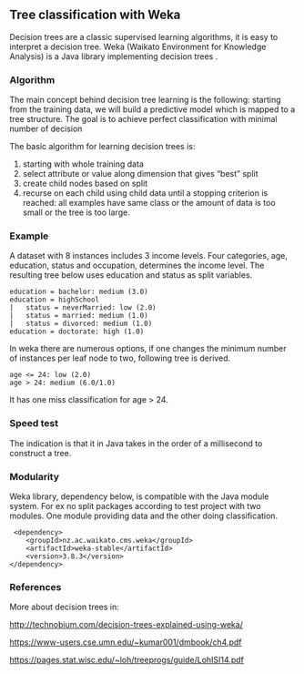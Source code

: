 ## Tree classification with Weka

Decision trees are a classic supervised learning algorithms, it is easy to interpret a decision tree.
Weka (Waikato Environment for Knowledge Analysis) is a Java library implementing decision trees .

### Algorithm
The main concept behind decision tree learning is the following: starting from the training data, we will build a predictive model which is mapped to a tree structure. The goal is to achieve perfect classification with minimal number of decision

The basic algorithm for learning decision trees is:

1. starting with whole training data
2. select attribute or value along dimension that gives “best” split
3. create child nodes based on split
4. recurse on each child using child data until a stopping criterion is reached: all examples have same class or the amount of data is too small or the tree is too large.


### Example
A dataset with 8 instances includes 3 income levels. Four categories, age, education, status and occupation, determines the income level.
The resulting tree below uses education and status as split variables.

    education = bachelor: medium (3.0)
    education = highSchool
    |   status = neverMarried: low (2.0)
    |   status = married: medium (1.0)
    |   status = divorced: medium (1.0)
    education = doctorate: high (1.0)

In weka there are numerous options, if one changes the minimum number of instances per leaf node to two, following tree is derived.

    age <= 24: low (2.0)
    age > 24: medium (6.0/1.0)

It has one miss classification for age > 24.

### Speed test
The indication is that it in Java takes in the order of a millisecond to construct a tree.

### Modularity
Weka library, dependency below, is compatible with the Java module system. For ex no split 
packages according to test project with two modules. One module providing data and the other doing
classification.

     <dependency>
        <groupId>nz.ac.waikato.cms.weka</groupId>
        <artifactId>weka-stable</artifactId>
        <version>3.8.3</version>
    </dependency>

### References
More about decision trees in:

http://technobium.com/decision-trees-explained-using-weka/

https://www-users.cse.umn.edu/~kumar001/dmbook/ch4.pdf

https://pages.stat.wisc.edu/~loh/treeprogs/guide/LohISI14.pdf